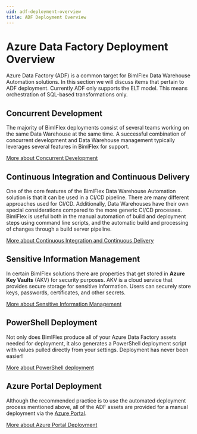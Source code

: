 ```yaml
---
uid: adf-deployment-overview
title: ADF Deployment Overview
---
```

# Azure Data Factory Deployment Overview

Azure Data Factory (ADF) is a common target for BimlFlex Data Warehouse Automation solutions. In this section we will discuss items that pertain to ADF deployment. Currently ADF only supports the ELT model. This means orchestration of SQL-based transformations only.

## Concurrent Development

The majority of BimlFlex deployments consist of several teams working on the same Data Warehouse at the same time. A successful combination of concurrent development and Data Warehouse management typically leverages several features in BimlFlex for support.

[More about Concurrent Development](xref:bimlflex-adf-concurrent-development)

## Continuous Integration and Continuous Delivery

One of the core features of the BimlFlex Data Warehouse Automation solution is that it can be used in a CI/CD pipeline. There are many different approaches used for CI/CD. Additionally, Data Warehouses have their own special considerations compared to the more generic CI/CD processes. BimlFlex is useful both in the manual automation of build and deployment steps using command line scripts, and the automatic build and processing of changes through a build server pipeline.

[More about Continuous Integration and Continuous Delivery](xref:bimlflex-adf-continuous-integration-and-continuous-delivery)

## Sensitive Information Management

In certain BimlFlex solutions there are properties that get stored in **Azure Key Vaults** (AKV) for security purposes. AKV is a cloud service that provides secure storage for sensitive information. Users can securely store keys, passwords, certificates, and other secrets.

[More about Sensitive Information Management](xref:sensitive-info-management)

## PowerShell Deployment

Not only does BimlFlex produce all of your Azure Data Factory assets needed for deployment, it also generates a PowerShell deployment script with values pulled directly from your settings. Deployment has never been easier!

[More about PowerShell deployment](xref:bimlflex-adf-using-powershell)

## Azure Portal Deployment

Although the recommended practice is to use the automated deployment process mentioned above, all of the ADF assets are provided for a manual deployment via the [Azure Portal](https://portal.azure.com).

[More about Azure Portal Deployment](xref:using-azure-portal)
